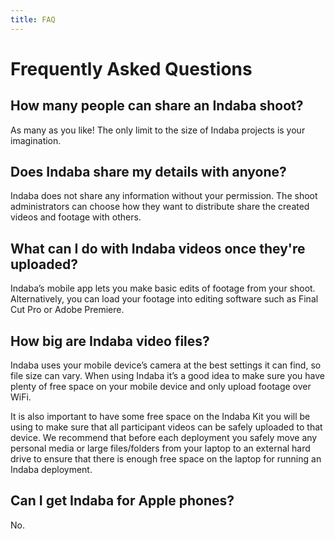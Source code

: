 ```yaml
---
title: FAQ
---
```


# Frequently Asked Questions

## How many people can share an Indaba shoot?

As many as you like! The only limit to the size of Indaba projects is your imagination.

## Does Indaba share my details with anyone?

Indaba does not share any information without your permission. The shoot administrators can choose how they want to distribute share the created videos and footage with others.

## What can I do with Indaba videos once they're uploaded?

Indaba’s mobile app lets you make basic edits of footage from your shoot. Alternatively, you can load your footage into editing software such as Final Cut Pro or Adobe Premiere.

<!-- ## Does Indaba need a good 3G/4G signal?
Indaba: Online shoots can run without 3G after you’ve initially joined the shoot on the app. Of course, the offline version does not require any internet connection in the first place.  -->

## How big are Indaba video files?

Indaba uses your mobile device’s camera at the best settings it can find, so file size can vary. When using Indaba it’s a good idea to make sure you have plenty of free space on your mobile device and only upload footage over WiFi.

It is also important to have some free space on the Indaba Kit you will be using to make sure that all participant videos can be safely uploaded to that device. We recommend that before each deployment you safely move any personal media or large files/folders from your laptop to an external hard drive to ensure that there is enough free space on the laptop for running an Indaba deployment.

<!-- ## Help! There multiple editions. Which one do I choose?

Please see the [Which Edition?](/guide/editions) page. -->

## **Can I get** Indaba **for Apple phones?**

No.
